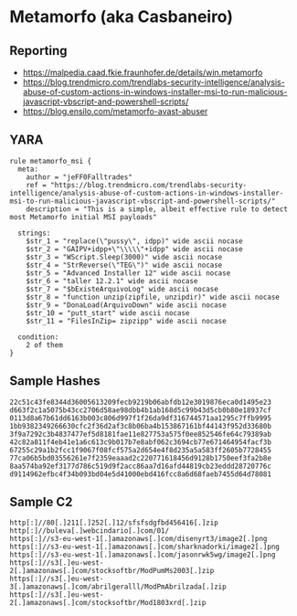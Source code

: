 # Metamorfo (aka Casbaneiro)

## Reporting
* https://malpedia.caad.fkie.fraunhofer.de/details/win.metamorfo
* https://blog.trendmicro.com/trendlabs-security-intelligence/analysis-abuse-of-custom-actions-in-windows-installer-msi-to-run-malicious-javascript-vbscript-and-powershell-scripts/
* https://blog.ensilo.com/metamorfo-avast-abuser

## YARA
```yara
rule metamorfo_msi {
  meta:
    author = "jeFF0Falltrades"
    ref = "https://blog.trendmicro.com/trendlabs-security-intelligence/analysis-abuse-of-custom-actions-in-windows-installer-msi-to-run-malicious-javascript-vbscript-and-powershell-scripts/"
    description = "This is a simple, albeit effective rule to detect most Metamorfo initial MSI payloads"

  strings:
    $str_1 = "replace(\"pussy\", idpp)" wide ascii nocase
    $str_2 = "GAIPV+idpp+\"\\\\\"+idpp" wide ascii nocase
    $str_3 = "WScript.Sleep(3000)" wide ascii nocase
    $str_4 = "StrReverse(\"TEG\")" wide ascii nocase
    $str_5 = "Advanced Installer 12" wide ascii nocase
    $str_6 = "taller 12.2.1" wide ascii nocase
    $str_7 = "$bExisteArquivoLog" wide ascii nocase
    $str_8 = "function unzip(zipfile, unzipdir)" wide ascii nocase
    $str_9 = "DonaLoad(ArquivoDown" wide ascii nocase
    $str_10 = "putt_start" wide ascii nocase
    $str_11 = "FilesInZip= zipzipp" wide ascii nocase

  condition:
    2 of them
}
```

## Sample Hashes
```
22c51c43fe8344d36005613209fecb9219b06abfdb12e3019876eca0d1495e23
d663f2c1a5075b43cc2706d58ae98dbb4b1ab168d5c99b43d5cb0b80e18937cf
0113d8a67b61dd6163b003c806d997f1f26da9df316744571aa1295c7ffb9995
1bb9382349266630cfc2f36d2af3c8b06ba4b153867161bf44143f952d33680b
3f9a7292c3b4837477ef5d8181fae11e827753a575f0ee852546fe64c79389ab
42c82a811f4eb41e1a6c613c9b017b7e8abf062c3694cb77e671464954facf3b
67255c29a1b2fcc1f9067f08fcf575a2d654e4f8d235a5a583ff2605b7728455
77ca06b5bd03556261e7f2359eaaad2c220771618456d9128b1750eef3fa2b8e
8aa574ba92ef3177d786c519d9f2acc86aa7d16afd44819cb23eddd28720776c
d9114962efbc4f34b093bd04e5d41000ebd416fcc8a6d68faeb7455d64d78081

```

## Sample C2
```
http[:]//80[.]211[.]252[.]12/sfsfsdgfbd456416[.]zip
http[:]//buleva[.]webcindario[.]com/01/
https[:]//s3-eu-west-1[.]amazonaws[.]com/disenyrt3/image2[.]png
https[:]//s3-eu-west-1[.]amazonaws[.]com/sharknadorki/image2[.]png
https[:]//s3-eu-west-1[.]amazonaws[.]com/jasonrwk5wg/image2[.]png
https[:]//s3[.]eu-west-2[.]amazonaws[.]com/stocksoftbr/ModPumMs2003[.]zip
https[:]//s3[.]eu-west-3[.]amazonaws[.]com/abrilgeralll/ModPmAbrilzada[.]zip
https[:]//s3[.]eu-west-2[.]amazonaws[.]com/stocksoftbr/Mod1803xrd[.]zip
```
